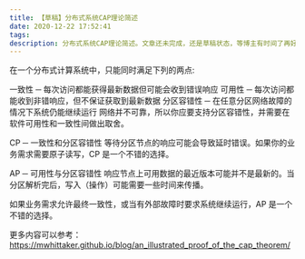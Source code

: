 ```yaml
---
title: 【草稿】分布式系统CAP理论简述
date: 2020-12-22 17:52:41
tags:
description: 分布式系统CAP理论简述。文章还未完成，还是草稿状态，等博主有时间了再好好写写。。。
---
```


在一个分布式计算系统中，只能同时满足下列的两点:

一致性 ─ 每次访问都能获得最新数据但可能会收到错误响应
可用性 ─ 每次访问都能收到非错响应，但不保证获取到最新数据
分区容错性 ─ 在任意分区网络故障的情况下系统仍能继续运行
网络并不可靠，所以你应要支持分区容错性，并需要在软件可用性和一致性间做出取舍。

CP ─ 一致性和分区容错性
等待分区节点的响应可能会导致延时错误。如果你的业务需求需要原子读写，CP 是一个不错的选择。

AP ─ 可用性与分区容错性
响应节点上可用数据的最近版本可能并不是最新的。当分区解析完后，写入（操作）可能需要一些时间来传播。

如果业务需求允许最终一致性，或当有外部故障时要求系统继续运行，AP 是一个不错的选择。

更多内容可以参考：https://mwhittaker.github.io/blog/an_illustrated_proof_of_the_cap_theorem/
